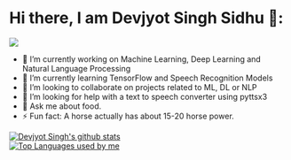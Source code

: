 # Hi there, I am Devjyot Singh Sidhu 👋:

![](https://komarev.com/ghpvc/?username=DevoGHub&color=ff69b4&style=plastic&label=Woah+thanks+for+the+visit.+You+increased+my+view+count+to)<br>
- 🔭 I’m currently working on Machine Learning, Deep Learning and Natural Language Processing
- 🌱 I’m currently learning TensorFlow and Speech Recognition Models
- 👯 I’m looking to collaborate on projects related to ML, DL or NLP
- 🤔 I’m looking for help with a text to speech converter using pyttsx3
- 💬 Ask me about food. 
- ⚡ Fun fact: A horse actually has about 15-20 horse power.

[![Devjyot Singh's github stats](https://github-readme-stats.vercel.app/api?username=devoghub&show_icons=true&theme=synthwave)](https://github.com/devoghub/devoghub)<br>
[![Top Languages used by me](https://github-readme-stats.vercel.app/api/top-langs/?username=devoghub&theme=synthwave&layout=compact)](https://github.com/devoghub/devoghub)
